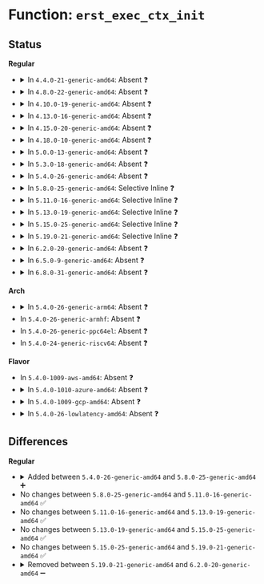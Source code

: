 # Function: <code>erst_exec_ctx_init</code>

## Status
<b>Regular</b>
<ul>
<li>
<details>
<summary>In <code>4.4.0-21-generic-amd64</code>: Absent ❓</summary>

```json
{
  "name": "erst_exec_ctx_init",
  "collision_type": "Unique Static",
  "inline_type": "Full",
  "funcs": [
    {
      "addr": 18446744071583777087,
      "name": "erst_exec_ctx_init",
      "external": false,
      "loc": "drivers/acpi/apei/erst.c:375",
      "file": "drivers/acpi/apei/erst.c",
      "inline": "declared, inlined",
      "caller_inline": [
        "drivers/acpi/apei/erst.c:erst_get_record_count",
        "drivers/acpi/apei/erst.c:erst_get_record_id_next",
        "drivers/acpi/apei/erst.c:erst_read",
        "drivers/acpi/apei/erst.c:erst_init",
        "drivers/acpi/apei/erst.c:erst_write"
      ],
      "caller_func": []
    }
  ],
  "symbols": []
}
```
</details>
</li>
<li>
<details>
<summary>In <code>4.8.0-22-generic-amd64</code>: Absent ❓</summary>

```json
{
  "name": "erst_exec_ctx_init",
  "collision_type": "Unique Static",
  "inline_type": "Full",
  "funcs": [
    {
      "addr": 18446744071595423648,
      "name": "erst_exec_ctx_init",
      "external": false,
      "loc": "drivers/acpi/apei/erst.c:376",
      "file": "drivers/acpi/apei/erst.c",
      "inline": "declared, inlined",
      "caller_inline": [
        "drivers/acpi/apei/erst.c:erst_init",
        "drivers/acpi/apei/erst.c:erst_read",
        "drivers/acpi/apei/erst.c:erst_write",
        "drivers/acpi/apei/erst.c:erst_get_record_id_next",
        "drivers/acpi/apei/erst.c:erst_get_record_count"
      ],
      "caller_func": []
    }
  ],
  "symbols": []
}
```
</details>
</li>
<li>
<details>
<summary>In <code>4.10.0-19-generic-amd64</code>: Absent ❓</summary>

```json
{
  "name": "erst_exec_ctx_init",
  "collision_type": "Unique Static",
  "inline_type": "Full",
  "funcs": [
    {
      "addr": 18446744071595675223,
      "name": "erst_exec_ctx_init",
      "external": false,
      "loc": "drivers/acpi/apei/erst.c:376",
      "file": "drivers/acpi/apei/erst.c",
      "inline": "declared, inlined",
      "caller_inline": [
        "drivers/acpi/apei/erst.c:erst_init",
        "drivers/acpi/apei/erst.c:erst_read",
        "drivers/acpi/apei/erst.c:erst_write",
        "drivers/acpi/apei/erst.c:erst_get_record_id_next",
        "drivers/acpi/apei/erst.c:erst_get_record_count"
      ],
      "caller_func": []
    }
  ],
  "symbols": []
}
```
</details>
</li>
<li>
<details>
<summary>In <code>4.13.0-16-generic-amd64</code>: Absent ❓</summary>

```json
{
  "name": "erst_exec_ctx_init",
  "collision_type": "Unique Static",
  "inline_type": "Full",
  "funcs": [
    {
      "addr": 18446744071596599289,
      "name": "erst_exec_ctx_init",
      "external": false,
      "loc": "drivers/acpi/apei/erst.c:376",
      "file": "drivers/acpi/apei/erst.c",
      "inline": "declared, inlined",
      "caller_inline": [
        "drivers/acpi/apei/erst.c:erst_init",
        "drivers/acpi/apei/erst.c:erst_read",
        "drivers/acpi/apei/erst.c:erst_write",
        "drivers/acpi/apei/erst.c:erst_get_record_id_next",
        "drivers/acpi/apei/erst.c:erst_get_record_count"
      ],
      "caller_func": []
    }
  ],
  "symbols": []
}
```
</details>
</li>
<li>
<details>
<summary>In <code>4.15.0-20-generic-amd64</code>: Absent ❓</summary>

```json
{
  "name": "erst_exec_ctx_init",
  "collision_type": "Unique Static",
  "inline_type": "Full",
  "funcs": [
    {
      "addr": 18446744071602929685,
      "name": "erst_exec_ctx_init",
      "external": false,
      "loc": "drivers/acpi/apei/erst.c:376",
      "file": "drivers/acpi/apei/erst.c",
      "inline": "declared, inlined",
      "caller_inline": [
        "drivers/acpi/apei/erst.c:erst_init",
        "drivers/acpi/apei/erst.c:erst_read",
        "drivers/acpi/apei/erst.c:erst_write",
        "drivers/acpi/apei/erst.c:erst_get_record_id_next",
        "drivers/acpi/apei/erst.c:erst_get_record_count"
      ],
      "caller_func": []
    }
  ],
  "symbols": []
}
```
</details>
</li>
<li>
<details>
<summary>In <code>4.18.0-10-generic-amd64</code>: Absent ❓</summary>

```json
{
  "name": "erst_exec_ctx_init",
  "collision_type": "Unique Static",
  "inline_type": "Full",
  "funcs": [
    {
      "addr": 18446744071603102740,
      "name": "erst_exec_ctx_init",
      "external": false,
      "loc": "drivers/acpi/apei/erst.c:376",
      "file": "drivers/acpi/apei/erst.c",
      "inline": "declared, inlined",
      "caller_inline": [
        "drivers/acpi/apei/erst.c:erst_init",
        "drivers/acpi/apei/erst.c:erst_read",
        "drivers/acpi/apei/erst.c:erst_write",
        "drivers/acpi/apei/erst.c:erst_get_record_id_next",
        "drivers/acpi/apei/erst.c:erst_get_record_count"
      ],
      "caller_func": []
    }
  ],
  "symbols": []
}
```
</details>
</li>
<li>
<details>
<summary>In <code>5.0.0-13-generic-amd64</code>: Absent ❓</summary>

```json
{
  "name": "erst_exec_ctx_init",
  "collision_type": "Unique Static",
  "inline_type": "Full",
  "funcs": [
    {
      "addr": 18446744071604905306,
      "name": "erst_exec_ctx_init",
      "external": false,
      "loc": "drivers/acpi/apei/erst.c:376",
      "file": "drivers/acpi/apei/erst.c",
      "inline": "declared, inlined",
      "caller_inline": [
        "drivers/acpi/apei/erst.c:erst_init",
        "drivers/acpi/apei/erst.c:erst_read",
        "drivers/acpi/apei/erst.c:erst_write",
        "drivers/acpi/apei/erst.c:erst_get_record_id_next",
        "drivers/acpi/apei/erst.c:erst_get_record_count"
      ],
      "caller_func": []
    }
  ],
  "symbols": []
}
```
</details>
</li>
<li>
<details>
<summary>In <code>5.3.0-18-generic-amd64</code>: Absent ❓</summary>

```json
{
  "name": "erst_exec_ctx_init",
  "collision_type": "Unique Static",
  "inline_type": "Full",
  "funcs": [
    {
      "addr": 18446744071605014105,
      "name": "erst_exec_ctx_init",
      "external": false,
      "loc": "drivers/acpi/apei/erst.c:368",
      "file": "drivers/acpi/apei/erst.c",
      "inline": "declared, inlined",
      "caller_inline": [
        "drivers/acpi/apei/erst.c:erst_init",
        "drivers/acpi/apei/erst.c:erst_read",
        "drivers/acpi/apei/erst.c:erst_write",
        "drivers/acpi/apei/erst.c:erst_get_record_id_next",
        "drivers/acpi/apei/erst.c:erst_get_record_count"
      ],
      "caller_func": []
    }
  ],
  "symbols": []
}
```
</details>
</li>
<li>
<details>
<summary>In <code>5.4.0-26-generic-amd64</code>: Absent ❓</summary>

```json
{
  "name": "erst_exec_ctx_init",
  "collision_type": "Unique Static",
  "inline_type": "Full",
  "funcs": [
    {
      "addr": 18446744071605051056,
      "name": "erst_exec_ctx_init",
      "external": false,
      "loc": "drivers/acpi/apei/erst.c:368",
      "file": "drivers/acpi/apei/erst.c",
      "inline": "declared, inlined",
      "caller_inline": [
        "drivers/acpi/apei/erst.c:erst_init",
        "drivers/acpi/apei/erst.c:erst_read",
        "drivers/acpi/apei/erst.c:erst_write",
        "drivers/acpi/apei/erst.c:erst_get_record_id_next",
        "drivers/acpi/apei/erst.c:erst_get_record_count"
      ],
      "caller_func": []
    }
  ],
  "symbols": []
}
```
</details>
</li>
<li>
<details>
<summary>In <code>5.8.0-25-generic-amd64</code>: Selective Inline ❓</summary>

```c
void erst_exec_ctx_init(struct apei_exec_context * ctx)
```

```json
{
  "name": "erst_exec_ctx_init",
  "collision_type": "Unique Static",
  "inline_type": "Selective",
  "funcs": [
    {
      "addr": 18446744071586118274,
      "name": "erst_exec_ctx_init",
      "external": false,
      "loc": "drivers/acpi/apei/erst.c:368",
      "file": "drivers/acpi/apei/erst.c",
      "inline": "declared, inlined",
      "caller_inline": [
        "drivers/acpi/apei/erst.c:__erst_clear_from_storage",
        "drivers/acpi/apei/erst.c:__erst_record_id_cache_add_one",
        "drivers/acpi/apei/erst.c:erst_get_record_count"
      ],
      "caller_func": [
        "drivers/acpi/apei/erst.c:erst_init"
      ]
    }
  ],
  "symbols": [
    {
      "addr": 18446744071586116768,
      "name": "erst_exec_ctx_init",
      "section": ".text",
      "bind": "STB_LOCAL",
      "size": 38
    }
  ]
}
```
</details>
</li>
<li>
<details>
<summary>In <code>5.11.0-16-generic-amd64</code>: Selective Inline ❓</summary>

```c
void erst_exec_ctx_init(struct apei_exec_context * ctx)
```

```json
{
  "name": "erst_exec_ctx_init",
  "collision_type": "Unique Static",
  "inline_type": "Selective",
  "funcs": [
    {
      "addr": 18446744071586238050,
      "name": "erst_exec_ctx_init",
      "external": false,
      "loc": "drivers/acpi/apei/erst.c:368",
      "file": "drivers/acpi/apei/erst.c",
      "inline": "declared, inlined",
      "caller_inline": [
        "drivers/acpi/apei/erst.c:__erst_clear_from_storage",
        "drivers/acpi/apei/erst.c:__erst_record_id_cache_add_one",
        "drivers/acpi/apei/erst.c:erst_get_record_count"
      ],
      "caller_func": [
        "drivers/acpi/apei/erst.c:erst_init"
      ]
    }
  ],
  "symbols": [
    {
      "addr": 18446744071586236576,
      "name": "erst_exec_ctx_init",
      "section": ".text",
      "bind": "STB_LOCAL",
      "size": 38
    }
  ]
}
```
</details>
</li>
<li>
<details>
<summary>In <code>5.13.0-19-generic-amd64</code>: Selective Inline ❓</summary>

```c
void erst_exec_ctx_init(struct apei_exec_context * ctx)
```

```json
{
  "name": "erst_exec_ctx_init",
  "collision_type": "Unique Static",
  "inline_type": "Selective",
  "funcs": [
    {
      "addr": 18446744071586113622,
      "name": "erst_exec_ctx_init",
      "external": false,
      "loc": "drivers/acpi/apei/erst.c:368",
      "file": "drivers/acpi/apei/erst.c",
      "inline": "declared, inlined",
      "caller_inline": [
        "drivers/acpi/apei/erst.c:erst_read",
        "drivers/acpi/apei/erst.c:erst_write",
        "drivers/acpi/apei/erst.c:__erst_record_id_cache_add_one",
        "drivers/acpi/apei/erst.c:erst_get_record_count"
      ],
      "caller_func": [
        "drivers/acpi/apei/erst.c:erst_init"
      ]
    }
  ],
  "symbols": [
    {
      "addr": 18446744071586111232,
      "name": "erst_exec_ctx_init",
      "section": ".text",
      "bind": "STB_LOCAL",
      "size": 38
    }
  ]
}
```
</details>
</li>
<li>
<details>
<summary>In <code>5.15.0-25-generic-amd64</code>: Selective Inline ❓</summary>

```c
void erst_exec_ctx_init(struct apei_exec_context * ctx)
```

```json
{
  "name": "erst_exec_ctx_init",
  "collision_type": "Unique Static",
  "inline_type": "Selective",
  "funcs": [
    {
      "addr": 18446744071586613558,
      "name": "erst_exec_ctx_init",
      "external": false,
      "loc": "drivers/acpi/apei/erst.c:368",
      "file": "drivers/acpi/apei/erst.c",
      "inline": "declared, inlined",
      "caller_inline": [
        "drivers/acpi/apei/erst.c:erst_read",
        "drivers/acpi/apei/erst.c:erst_write",
        "drivers/acpi/apei/erst.c:__erst_record_id_cache_add_one",
        "drivers/acpi/apei/erst.c:erst_get_record_count"
      ],
      "caller_func": [
        "drivers/acpi/apei/erst.c:erst_init"
      ]
    }
  ],
  "symbols": [
    {
      "addr": 18446744071586611168,
      "name": "erst_exec_ctx_init",
      "section": ".text",
      "bind": "STB_LOCAL",
      "size": 38
    }
  ]
}
```
</details>
</li>
<li>
<details>
<summary>In <code>5.19.0-21-generic-amd64</code>: Selective Inline ❓</summary>

```c
void erst_exec_ctx_init(struct apei_exec_context * ctx)
```

```json
{
  "name": "erst_exec_ctx_init",
  "collision_type": "Unique Static",
  "inline_type": "Selective",
  "funcs": [
    {
      "addr": 18446744071587877285,
      "name": "erst_exec_ctx_init",
      "external": false,
      "loc": "drivers/acpi/apei/erst.c:368",
      "file": "drivers/acpi/apei/erst.c",
      "inline": "declared, inlined",
      "caller_inline": [
        "drivers/acpi/apei/erst.c:erst_read",
        "drivers/acpi/apei/erst.c:erst_write",
        "drivers/acpi/apei/erst.c:__erst_record_id_cache_add_one",
        "drivers/acpi/apei/erst.c:erst_get_record_count"
      ],
      "caller_func": [
        "drivers/acpi/apei/erst.c:erst_init"
      ]
    }
  ],
  "symbols": [
    {
      "addr": 18446744071587874432,
      "name": "erst_exec_ctx_init",
      "section": ".text",
      "bind": "STB_LOCAL",
      "size": 55
    }
  ]
}
```
</details>
</li>
<li>
<details>
<summary>In <code>6.2.0-20-generic-amd64</code>: Absent ❓</summary>

```json
{
  "name": "erst_exec_ctx_init",
  "collision_type": "Unique Static",
  "inline_type": "Full",
  "funcs": [
    {
      "addr": 18446744071628028799,
      "name": "erst_exec_ctx_init",
      "external": false,
      "loc": "drivers/acpi/apei/erst.c:368",
      "file": "drivers/acpi/apei/erst.c",
      "inline": "declared, inlined",
      "caller_inline": [
        "drivers/acpi/apei/erst.c:erst_init",
        "drivers/acpi/apei/erst.c:__erst_read",
        "drivers/acpi/apei/erst.c:erst_write",
        "drivers/acpi/apei/erst.c:__erst_record_id_cache_add_one",
        "drivers/acpi/apei/erst.c:erst_get_record_count"
      ],
      "caller_func": []
    }
  ],
  "symbols": []
}
```
</details>
</li>
<li>
<details>
<summary>In <code>6.5.0-9-generic-amd64</code>: Absent ❓</summary>

```json
{
  "name": "erst_exec_ctx_init",
  "collision_type": "Unique Static",
  "inline_type": "Full",
  "funcs": [
    {
      "addr": 18446744071619794255,
      "name": "erst_exec_ctx_init",
      "external": false,
      "loc": "drivers/acpi/apei/erst.c:368",
      "file": "drivers/acpi/apei/erst.c",
      "inline": "declared, inlined",
      "caller_inline": [
        "drivers/acpi/apei/erst.c:erst_init",
        "drivers/acpi/apei/erst.c:__erst_read",
        "drivers/acpi/apei/erst.c:erst_write",
        "drivers/acpi/apei/erst.c:__erst_record_id_cache_add_one",
        "drivers/acpi/apei/erst.c:erst_get_record_count"
      ],
      "caller_func": []
    }
  ],
  "symbols": []
}
```
</details>
</li>
<li>
<details>
<summary>In <code>6.8.0-31-generic-amd64</code>: Absent ❓</summary>

```json
{
  "name": "erst_exec_ctx_init",
  "collision_type": "Unique Static",
  "inline_type": "Full",
  "funcs": [
    {
      "addr": 18446744071622102063,
      "name": "erst_exec_ctx_init",
      "external": false,
      "loc": "drivers/acpi/apei/erst.c:388",
      "file": "drivers/acpi/apei/erst.c",
      "inline": "declared, inlined",
      "caller_inline": [
        "drivers/acpi/apei/erst.c:erst_init",
        "drivers/acpi/apei/erst.c:__erst_read",
        "drivers/acpi/apei/erst.c:erst_write",
        "drivers/acpi/apei/erst.c:__erst_record_id_cache_add_one",
        "drivers/acpi/apei/erst.c:erst_get_record_count"
      ],
      "caller_func": []
    }
  ],
  "symbols": []
}
```
</details>
</li>
</ul>
<b>Arch</b>
<ul>
<li>
<details>
<summary>In <code>5.4.0-26-generic-arm64</code>: Absent ❓</summary>

```json
{
  "name": "erst_exec_ctx_init",
  "collision_type": "Unique Static",
  "inline_type": "Full",
  "funcs": [
    {
      "addr": 18446603336511130804,
      "name": "erst_exec_ctx_init",
      "external": false,
      "loc": "drivers/acpi/apei/erst.c:368",
      "file": "drivers/acpi/apei/erst.c",
      "inline": "declared, inlined",
      "caller_inline": [
        "drivers/acpi/apei/erst.c:erst_init",
        "drivers/acpi/apei/erst.c:erst_read",
        "drivers/acpi/apei/erst.c:erst_get_record_id_next",
        "drivers/acpi/apei/erst.c:erst_get_record_count"
      ],
      "caller_func": []
    }
  ],
  "symbols": []
}
```
</details>
</li>
<li>
In <code>5.4.0-26-generic-armhf</code>: Absent ❓
</li>
<li>
In <code>5.4.0-26-generic-ppc64el</code>: Absent ❓
</li>
<li>
In <code>5.4.0-24-generic-riscv64</code>: Absent ❓
</li>
</ul>
<b>Flavor</b>
<ul>
<li>
In <code>5.4.0-1009-aws-amd64</code>: Absent ❓
</li>
<li>
<details>
<summary>In <code>5.4.0-1010-azure-amd64</code>: Absent ❓</summary>

```json
{
  "name": "erst_exec_ctx_init",
  "collision_type": "Unique Static",
  "inline_type": "Full",
  "funcs": [
    {
      "addr": 18446744071604920353,
      "name": "erst_exec_ctx_init",
      "external": false,
      "loc": "drivers/acpi/apei/erst.c:368",
      "file": "drivers/acpi/apei/erst.c",
      "inline": "declared, inlined",
      "caller_inline": [
        "drivers/acpi/apei/erst.c:erst_init",
        "drivers/acpi/apei/erst.c:erst_read",
        "drivers/acpi/apei/erst.c:erst_get_record_id_next",
        "drivers/acpi/apei/erst.c:erst_get_record_count"
      ],
      "caller_func": []
    }
  ],
  "symbols": []
}
```
</details>
</li>
<li>
<details>
<summary>In <code>5.4.0-1009-gcp-amd64</code>: Absent ❓</summary>

```json
{
  "name": "erst_exec_ctx_init",
  "collision_type": "Unique Static",
  "inline_type": "Full",
  "funcs": [
    {
      "addr": 18446744071605031379,
      "name": "erst_exec_ctx_init",
      "external": false,
      "loc": "drivers/acpi/apei/erst.c:368",
      "file": "drivers/acpi/apei/erst.c",
      "inline": "declared, inlined",
      "caller_inline": [
        "drivers/acpi/apei/erst.c:erst_init",
        "drivers/acpi/apei/erst.c:erst_read",
        "drivers/acpi/apei/erst.c:erst_write",
        "drivers/acpi/apei/erst.c:erst_get_record_id_next",
        "drivers/acpi/apei/erst.c:erst_get_record_count"
      ],
      "caller_func": []
    }
  ],
  "symbols": []
}
```
</details>
</li>
<li>
<details>
<summary>In <code>5.4.0-26-lowlatency-amd64</code>: Absent ❓</summary>

```json
{
  "name": "erst_exec_ctx_init",
  "collision_type": "Unique Static",
  "inline_type": "Full",
  "funcs": [
    {
      "addr": 18446744071605055236,
      "name": "erst_exec_ctx_init",
      "external": false,
      "loc": "drivers/acpi/apei/erst.c:368",
      "file": "drivers/acpi/apei/erst.c",
      "inline": "declared, inlined",
      "caller_inline": [
        "drivers/acpi/apei/erst.c:erst_init",
        "drivers/acpi/apei/erst.c:erst_read",
        "drivers/acpi/apei/erst.c:erst_write",
        "drivers/acpi/apei/erst.c:erst_get_record_id_next",
        "drivers/acpi/apei/erst.c:erst_get_record_count"
      ],
      "caller_func": []
    }
  ],
  "symbols": []
}
```
</details>
</li>
</ul>

## Differences
<b>Regular</b>
<ul>
<li>
<details>
<summary>Added between <code>5.4.0-26-generic-amd64</code> and <code>5.8.0-25-generic-amd64</code> ➕</summary>

```c
void erst_exec_ctx_init(struct apei_exec_context * ctx)
```
</details>
</li>
<li>
No changes between <code>5.8.0-25-generic-amd64</code> and <code>5.11.0-16-generic-amd64</code> ✅
</li>
<li>
No changes between <code>5.11.0-16-generic-amd64</code> and <code>5.13.0-19-generic-amd64</code> ✅
</li>
<li>
No changes between <code>5.13.0-19-generic-amd64</code> and <code>5.15.0-25-generic-amd64</code> ✅
</li>
<li>
No changes between <code>5.15.0-25-generic-amd64</code> and <code>5.19.0-21-generic-amd64</code> ✅
</li>
<li>
<details>
<summary>Removed between <code>5.19.0-21-generic-amd64</code> and <code>6.2.0-20-generic-amd64</code> ➖</summary>

```c
void erst_exec_ctx_init(struct apei_exec_context * ctx)
```
</details>
</li>
</ul>
